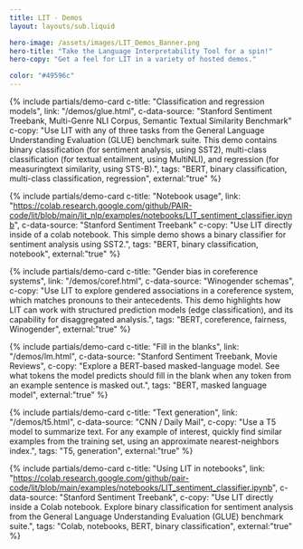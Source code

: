```yaml
---
title: LIT - Demos
layout: layouts/sub.liquid

hero-image: /assets/images/LIT_Demos_Banner.png
hero-title: "Take the Language Interpretability Tool for a spin!"
hero-copy: "Get a feel for LIT in a variety of hosted demos."

color: "#49596c"
---
```


<div class="mdl-cell--8-col mdl-cell--8-col-tablet mdl-cell--4-col-phone">

  <div class="mdl-grid no-padding">

  {% include partials/demo-card c-title: "Classification and regression models", link: "/demos/glue.html", 
  c-data-source: "Stanford Sentiment Treebank,  Multi-Genre NLI Corpus, Semantic Textual Similarity Benchmark"
  c-copy: "Use LIT with any of three tasks from the General Language Understanding Evaluation (GLUE) benchmark suite. This demo contains binary classification (for sentiment analysis, using SST2), multi-class classification (for textual entailment, using MultiNLI), and regression (for measuringtext similarity, using STS-B).", tags: "BERT, binary classification, multi-class classification, regression", external:"true" %}

  {% include partials/demo-card c-title: "Notebook usage", link: "https://colab.research.google.com/github/PAIR-code/lit/blob/main/lit_nlp/examples/notebooks/LIT_sentiment_classifier.ipynb",
  c-data-source: "Stanford Sentiment Treebank"
  c-copy: "Use LIT directly inside of a colab notebook. This simple demo shows a binary classifier for sentiment analysis using SST2.", tags: "BERT, binary classification, notebook", external:"true" %}

  {% include partials/demo-card c-title: "Gender bias in coreference systems", link: "/demos/coref.html",
  c-data-source: "Winogender schemas", c-copy: "Use LIT to explore gendered associations in a coreference system, which matches pronouns to their antecedents. This demo highlights how LIT can work with structured prediction models (edge classification), and its capability for disaggregated analysis.", tags: "BERT, coreference, fairness, Winogender", external:"true" %}

  {% include partials/demo-card c-title: "Fill in the blanks", link: "/demos/lm.html",
  c-data-source: "Stanford Sentiment Treebank, Movie Reviews", c-copy: "Explore a BERT-based masked-language model. See what tokens the model predicts should fill in the blank when any token from an example sentence is masked out.", tags: "BERT, masked language model", external:"true" %}

  {% include partials/demo-card c-title: "Text generation", link: "/demos/t5.html",
  c-data-source: "CNN / Daily Mail", c-copy: "Use a T5 model to summarize text. For any example of interest, quickly find similar examples from the training set, using an approximate nearest-neighbors index.", tags: "T5, generation", external:"true" %}

  {% include partials/demo-card c-title: "Using LIT in notebooks", link: "https://colab.research.google.com/github/pair-code/lit/blob/main/examples/notebooks/LIT_sentiment_classifier.ipynb",
  c-data-source: "Stanford Sentiment Treebank", c-copy: "Use LIT directly inside a Colab notebook. Explore binary classification for sentiment analysis from the General Language Understanding Evaluation (GLUE) benchmark suite.", tags: "Colab, notebooks, BERT, binary classification", external:"true" %}
  </div>
